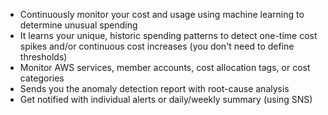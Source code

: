 - Continuously monitor your cost and usage using machine learning to determine unusual spending
- It learns your unique, historic spending patterns to detect one-time cost spikes and/or continuous cost increases (you don't need to define thresholds)
- Monitor AWS services, member accounts, cost allocation tags, or cost categories
- Sends you the anomaly detection report with root-cause analysis
- Get notified with individual alerts or daily/weekly summary (using SNS)